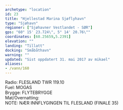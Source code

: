 ```yaml
---
archetype: "location"
id: 23
title: "Hjellestad Marina Sjøflyhavn"
type: "Sjøhavn"
regioner: ["Sjøhavner Vestlandet - SØR"]
gps: "60° 15' 23.724\", 5° 14' 20.76\""
coordinates: [60.25659,5.2391]
elevation: ""
landing: "Tillatt"
docking: "Småbåthavn"
warning: ""
updated: "Sist oppdatert 31. mai 2017 av mikael"
aliases:
- /vann/160
---
```


Radio:  FLESLAND TWR 119.10\
Fuel:  MOGAS\
Brygge: FLYTEBRYGGE\
Mat/Overnatting:\
NOTE: NÆR INNFLYGINGEN TIL FLESLAND (FINALE 35)
